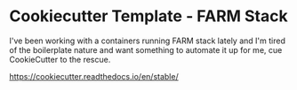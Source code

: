 # Cookiecutter Template - FARM Stack

I've been working with a containers running FARM stack lately and I'm tired of the boilerplate nature and want something to automate it up for me, cue CookieCutter to the rescue.

https://cookiecutter.readthedocs.io/en/stable/
